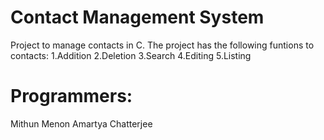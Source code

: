# Contact Management System
Project to manage contacts in C.
The project has the following funtions to contacts:
  1.Addition
  2.Deletion
  3.Search
  4.Editing
  5.Listing
  
# Programmers:
  Mithun Menon    Amartya Chatterjee
